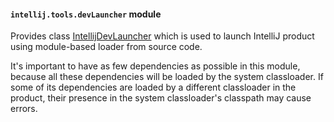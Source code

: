 #### `intellij.tools.devLauncher` module

Provides class [IntellijDevLauncher](src/IntellijDevLauncher.kt) which is used to launch IntelliJ product using module-based loader from 
source code.

It's important to have as few dependencies as possible in this module, because all these dependencies will be loaded by the system 
classloader. If some of its dependencies are loaded by a different classloader in the product, their presence in the system classloader's 
classpath may cause errors.